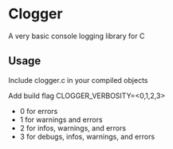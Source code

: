 # Clogger
A very basic console logging library for C

## Usage
Include clogger.c in your compiled objects

Add build flag CLOGGER_VERBOSITY=<0,1,2,3>

- 0 for errors
- 1 for warnings and errors
- 2 for infos, warnings, and errors
- 3 for debugs, infos, warnings, and errors
